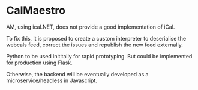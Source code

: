 # CalMaestro

AM, using ical.NET, does not provide a good implementation of iCal.

To fix this, it is proposed to create a custom interpreter to deserialise the webcals feed, correct the issues and republish the new feed externally.

Python to be used inititally for rapid prototyping. But could be implemented for production using Flask.

Otherwise, the backend will be eventually developed as a microservice/headless in Javascript.

